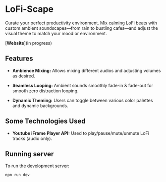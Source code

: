 # LoFi-Scape

Curate your perfect productivity environment. Mix calming LoFi beats with custom ambient soundscapes—from rain to bustling cafes—and adjust the visual theme to match your mood or environment.

[**Website**](in progress)

## Features

- **Ambience Mixing:** Allows mixing different audios and adjusting volumes as desired.

- **Seamless Looping:** Ambient sounds smoothly fade-in & fade-out for smooth zero distraction looping.

- **Dynamic Theming:** Users can toggle between various color palettes and dynamic backgrounds.

## Some Technologies Used

- **Youtube iFrame Player API:** Used to play/pause/mute/unmute LoFi tracks (audio only).

## Running server

To run the development server:

```bash
npm run dev
```

